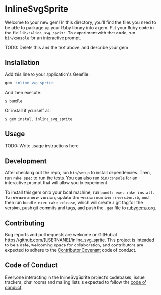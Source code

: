 # InlineSvgSprite

Welcome to your new gem! In this directory, you'll find the files you need to be able to package up your Ruby library into a gem. Put your Ruby code in the file `lib/inline_svg_sprite`. To experiment with that code, run `bin/console` for an interactive prompt.

TODO: Delete this and the text above, and describe your gem

## Installation

Add this line to your application's Gemfile:

```ruby
gem 'inline_svg_sprite'
```

And then execute:

    $ bundle

Or install it yourself as:

    $ gem install inline_svg_sprite

## Usage

TODO: Write usage instructions here

## Development

After checking out the repo, run `bin/setup` to install dependencies. Then, run `rake spec` to run the tests. You can also run `bin/console` for an interactive prompt that will allow you to experiment.

To install this gem onto your local machine, run `bundle exec rake install`. To release a new version, update the version number in `version.rb`, and then run `bundle exec rake release`, which will create a git tag for the version, push git commits and tags, and push the `.gem` file to [rubygems.org](https://rubygems.org).

## Contributing

Bug reports and pull requests are welcome on GitHub at https://github.com/[USERNAME]/inline_svg_sprite. This project is intended to be a safe, welcoming space for collaboration, and contributors are expected to adhere to the [Contributor Covenant](http://contributor-covenant.org) code of conduct.

## Code of Conduct

Everyone interacting in the InlineSvgSprite project’s codebases, issue trackers, chat rooms and mailing lists is expected to follow the [code of conduct](https://github.com/[USERNAME]/inline_svg_sprite/blob/master/CODE_OF_CONDUCT.md).
